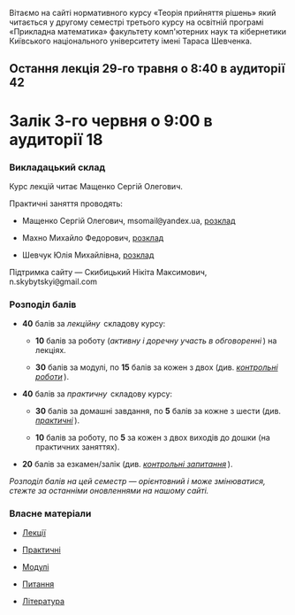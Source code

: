 <!--14.05-->
Вітаємо на сайті нормативного курсу &laquo;Теорія прийняття рішень&raquo; який читається у другому семестрі третього курсу на освітній програмі &laquo;Прикладна математика&raquo; факультету комп'ютерних наук та кібернетики Київського національного університету імені Тараса Шевченка.

## Остання лекція 29-го травня о 8:40 в аудиторії 42

# Залік 3-го червня о 9:00 в аудиторії 18

### Викладацький склад

Курс лекцій читає Мащенко Сергій Олегович.

Практичні заняття проводять:

- Мащенко Сергій Олегович, msomail<span style="font-family:monospace;">@</span>yandex.ua, [розклад](https://mytimetable.live/teacher/Maschenko-SO/)

- Махно Михайло Федорович, [розклад](https://mytimetable.live/teacher/Mahno-MF/)

- Шевчук Юлія Михайлівна, [розклад](https://mytimetable.live/teacher/Shevchyk-UM/)

Підтримка сайту &mdash; Скибицький Нікіта Максимович, n.skybytskyi<span style="font-family:monospace;">@</span>gmail.com

### Розподіл балів

- **40** балів за _лекційну_&thinsp; складову курсу:

	- **10** балів за роботу (_активну і доречну участь в обговоренні_&thinsp;) на лекціях.

	- **30** балів за модулі, по **15** балів за кожен з двох (див. [_контрольні роботи_](exams/README.md)&thinsp;).

- **40** балів за _практичну_&thinsp; складову курсу:

	- **30** балів за домашні завдання, по **5** балів за кожне з шести (див. [_практичні_](practices/README.md)&thinsp;).
	
	- **10** балів за роботу, по **5** за кожен з двох виходів до дошки (на практичних заняттях).

- **20** балів за езкамен/залік (див. [_контрольні запитання_](quest/README.md)&thinsp;).

_Розподіл балів на цей семестр &mdash; орієнтовний і може змінюватися, стежте за останніми оновленнями на нашому сайті._

### Власне матеріали

- [Лекції](lectures/README.md)

- [Практичні](practices/README.md)

- [Модулі](exams/README.md)

- [Питання](quest/README.md)

- [Література](books/README.md)
